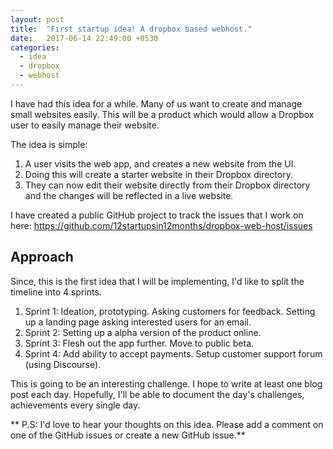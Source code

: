 ```yaml
---
layout: post
title:  "First startup idea! A dropbox based webhost."
date:   2017-06-14 22:49:00 +0530
categories:
  - idea
  - dropbox
  - webhost
---
```


I have had this idea for a while. Many of us want to create and manage small websites easily.
This will be a product which would allow a Dropbox user to easily manage their website.

The idea is simple:

  1. A user visits the web app, and creates a new website from the UI.
  2. Doing this will create a starter website in their Dropbox directory.
  3. They can now edit their website directly from their Dropbox directory and the changes will be reflected in a live website.

I have created a public GitHub project to track the issues that I work on here: https://github.com/12startupsin12months/dropbox-web-host/issues

## Approach

Since, this is the first idea that I will be implementing, I'd like to split the timeline into 4 sprints.

  1. Sprint 1: Ideation, prototyping. Asking customers for feedback. Setting up a landing page asking interested users for an email.
  2. Sprint 2: Setting up a alpha version of the product online.
  3. Sprint 3: Flesh out the app further. Move to public beta.
  4. Sprint 4: Add ability to accept payments. Setup customer support forum (using Discourse).

This is going to be an interesting challenge. I hope to write at least one blog post each day.
Hopefully, I'll be able to document the day's challenges, achievements every single day.

** P.S: I'd love to hear your thoughts on this idea. Please add a comment on one of the GitHub issues or create a new GitHub issue.**
